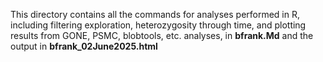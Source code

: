 This directory contains all the commands for analyses performed in R, including filtering exploration, heterozygosity through time, and plotting results from GONE, PSMC, blobtools, etc. analyses, in **bfrank.Md** and the output in **bfrank_02June2025.html** 
